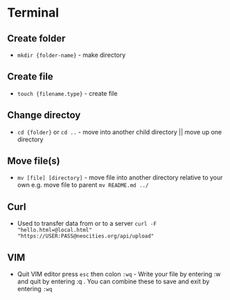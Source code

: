 # Terminal

## Create folder
* `mkdir {folder-name}` - make directory

## Create file
* `touch {filename.type}` - create file

## Change directoy
* `cd {folder}` or `cd ..` - move into another child directory || move up one directory

## Move file(s)
* `mv [file] [directory]` - move file into another directory relative to your own e.g. move file to parent `mv README.md ../`

## Curl
* Used to transfer data from or to a server `curl -F "hello.html=@local.html" "https://USER:PASS@neocities.org/api/upload"`

## VIM
* Quit VIM editor press `esc` then colon `:wq` - Write your file by entering :w and quit by entering :q . You can combine these to save and exit by entering `:wq`
